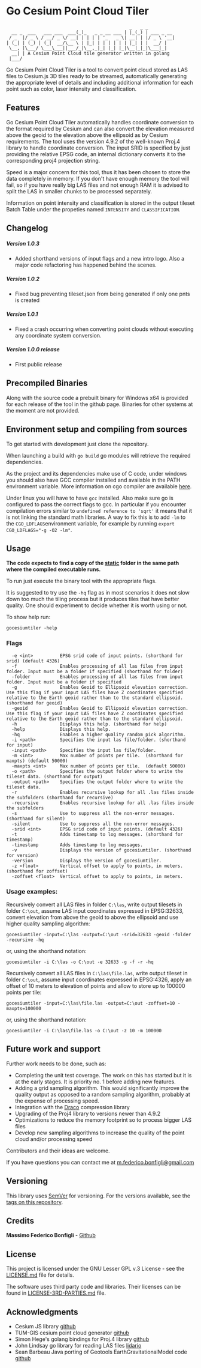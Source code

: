 # Go Cesium Point Cloud Tiler

```
                                              _   _ _
  __ _  ___   ___ ___  ___(_)_   _ _ __ ___ | |_(_) | ___ _ __
 / _  |/ _ \ / __/ _ \/ __| | | | | '_   _ \| __| | |/ _ \ '__|
| (_| | (_) | (_|  __/\__ \ | |_| | | | | | | |_| | |  __/ |
 \__, |\___/ \___\___||___/_|\__,_|_| |_| |_|\__|_|_|\___|_|
  __| | A Cesium Point Cloud tile generator written in golang
 |___/ 
```



Go Cesium Point Cloud Tiler is a tool to convert point cloud stored as LAS files to Cesium.js 3D tiles ready to be
streamed, automatically generating the appropriate level of details and including additional information for each point 
such as color, laser intensity and classification.   

## Features
Go Cesium Point Cloud Tiler automatically handles coordinate conversion to the format required by Cesium and can also 
convert the elevation measured above the geoid to the elevation above the ellipsoid as by Cesium requirements. 
The tool uses the version 4.9.2 of the well-known Proj.4 library to handle coordinate conversion. The input SRID is
specified by just providing the relative EPSG code, an internal dictionary converts it to the corresponding proj4 
projection string.

Speed is a major concern for this tool, thus it has been chosen to store the data completely in memory. If you don't 
have enough memory the tool will fail, so if you have really big LAS files and not enough RAM it is advised to split 
the LAS in smaller chunks to be processed separately.

Information on point intensity and classification is stored in the output tileset Batch Table under the 
propeties named `INTENSITY` and `CLASSIFICATION`.


## Changelog
##### Version 1.0.3 
* Added shorthand versions of input flags and a new intro logo. Also a major code refactoring has happened behind the scenes. 

##### Version 1.0.2 
* Fixed bug preventing tileset.json from being generated if only one pnts is created

##### Version 1.0.1 
* Fixed a crash occurring when converting point clouds without executing any coordinate system conversion.

##### Version 1.0.0 release
* First public release

## Precompiled Binaries
Along with the source code a prebuilt binary for Windows x64 is provided for each release of the tool in the github page.
Binaries for other systems at the moment are not provided.

## Environment setup and compiling from sources
To get started with development just clone the repository. 

When launching a build with `go build` go modules will retrieve the required dependencies. 

As the project and its dependencies make use of C code, under windows you should also have GCC compiler installed and available
in the PATH environment variable. More information on cgo compiler are available [here](https://github.com/golang/go/wiki/cgo).

Under linux you will have to have `gcc` installed. Also make sure go is configured to pass the correct flags to gcc. In particular if you encounter compilation errors similar to `undefined reference to 'sqrt'` it means that it is not linking the standard math libraries. A way to fix this is to add `-lm` to the `CGO_LDFLAGS`environment variable, for example by running `export CGO_LDFLAGS="-g -O2 -lm"`.
## Usage

<b>The code expects to find a copy of the [static](static) folder in the same path where the compiled executable runs.</b>

To run just execute the binary tool with the appropriate flags.

It is suggested to try use the `-hq` flag as in most scenarios it does not slow down too much the tiling
process but it produces tiles that have better quality. One should experiment to decide whether it is worth using or not.

To show help run:
```
gocesiumtiler -help
```

### Flags

```
  -e <int>          EPSG srid code of input points. (shorthand for srid) (default 4326)
  -f                Enables processing of all las files from input folder. Input must be a folder if specified (shorthand for folder)
  -folder           Enables processing of all las files from input folder. Input must be a folder if specified
  -g                Enables Geoid to Ellipsoid elevation correction. Use this flag if your input LAS files have Z coordinates specified relative to the Earth geoid rather than to the standard ellipsoid. (shorthand for geoid)
  -geoid            Enables Geoid to Ellipsoid elevation correction. Use this flag if your input LAS files have Z coordinates specified relative to the Earth geoid rather than to the standard ellipsoid.
  -h                Displays this help. (shorthand for help)
  -help             Displays this help.
  -hq               Enables a higher quality random pick algorithm.
  -i <path>         Specifies the input las file/folder. (shorthand for input)
  -input <path>     Specifies the input las file/folder.
  -m <int>          Max number of points per tile.  (shorthand for maxpts) (default 50000)
  -maxpts <int>     Max number of points per tile.  (default 50000)
  -o <path>         Specifies the output folder where to write the tileset data. (shorthand for output)
  -output <path>    Specifies the output folder where to write the tileset data.
  -r                Enables recursive lookup for all .las files inside the subfolders (shorthand for recursive)
  -recursive        Enables recursive lookup for all .las files inside the subfolders
  -s                Use to suppress all the non-error messages. (shorthand for silent)
  -silent           Use to suppress all the non-error messages.
  -srid <int>       EPSG srid code of input points. (default 4326)
  -t                Adds timestamp to log messages. (shorthand for timestamp)
  -timestamp        Adds timestamp to log messages.
  -v                Displays the version of gocesiumtiler. (shorthand for version)
  -version          Displays the version of gocesiumtiler.
  -z <float>        Vertical offset to apply to points, in meters. (shorthand for zoffset)
  -zoffset <float>  Vertical offset to apply to points, in meters.
```

### Usage examples:

Recursively convert all LAS files in folder `C:\las`, write output tilesets in folder `C:\out`, assume LAS input coordinates expressed 
in EPSG:32633, convert elevation from above the geoid to above the ellipsoid and use higher quality sampling algorithm:

```
gocesiumtiler -input=C:\las -output=C:\out -srid=32633 -geoid -folder -recursive -hq
```
or, using the shorthand notation:
```
gocesiumtiler -i C:\las -o C:\out -e 32633 -g -f -r -hq
```

Recursively convert all LAS files in `C:\las\file.las`, write output tileset in folder `C:\out`, assume input coordinates
expressed in EPSG:4326, apply an offset of 10 meters to elevation of points and allow to store up to 100000 points per tile:

```
gocesiumtiler -input=C:\las\file.las -output=C:\out -zoffset=10 -maxpts=100000
```
or, using the shorthand notation:

```
gocesiumtiler -i C:\las\file.las -o C:\out -z 10 -m 100000
```

## Future work and support

Further work needs to be done, such as: 
- Completing the unit test coverage. The work on this has started but it is at the early stages. It is priority no. 1 before adding new features.
- Adding a grid sampling algorithm. This would significantly improve the quality output as opposed to a random sampling algorithm, probably at the expense of processing speed.
- Integration with the [Draco](https://github.com/google/draco) compression library
- Upgrading of the Proj4 library to versions newer than 4.9.2
- Optimizations to reduce the memory footprint so to process bigger LAS files
- Develop new sampling algorithms to increase the quality of the point cloud and/or processing speed
 
Contributors and their ideas are welcome.

If you have questions you can contact me at <m.federico.bonfigli@gmail.com>

## Versioning

This library uses [SemVer](http://semver.org/) for versioning. 
For the versions available, see the [tags on this repository](https://github.com/mfbonfigli/gocesiumtiler/tags). 

## Credits

**Massimo Federico Bonfigli** -  [Github](https://github.com/mfbonfigli)

## License

This project is licensed under the GNU Lesser GPL v.3 License - see the [LICENSE.md](LICENSE.md) file for details.

The software uses third party code and libraries. Their licenses can be found in
[LICENSE-3RD-PARTIES.md](LICENSE-3RD-PARTIES.md) file.

## Acknowledgments

* Cesium JS library [github](https://github.com/AnalyticalGraphicsInc/cesium)
* TUM-GIS cesium point cloud generator [github](https://github.com/tum-gis/cesium-point-cloud-generator)
* Simon Hege's golang bindings for Proj.4 library [github](https://github.com/xeonx/proj4)
* John Lindsay go library for reading LAS files [lidario](https://github.com/xeonx/proj4)
* Sean Barbeau Java porting of Geotools EarthGravitationalModel code [github](https://github.com/barbeau/earth-gravitational-model)
